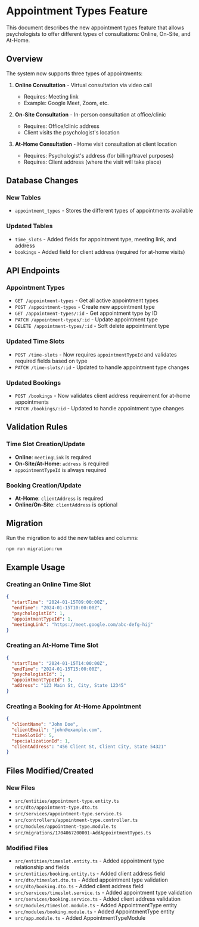 # Appointment Types Feature

This document describes the new appointment types feature that allows psychologists to offer different types of consultations: Online, On-Site, and At-Home.

## Overview

The system now supports three types of appointments:

1. **Online Consultation** - Virtual consultation via video call
   - Requires: Meeting link
   - Example: Google Meet, Zoom, etc.

2. **On-Site Consultation** - In-person consultation at office/clinic
   - Requires: Office/clinic address
   - Client visits the psychologist's location

3. **At-Home Consultation** - Home visit consultation at client location
   - Requires: Psychologist's address (for billing/travel purposes)
   - Requires: Client address (where the visit will take place)

## Database Changes

### New Tables
- `appointment_types` - Stores the different types of appointments available

### Updated Tables
- `time_slots` - Added fields for appointment type, meeting link, and address
- `bookings` - Added field for client address (required for at-home visits)

## API Endpoints

### Appointment Types
- `GET /appointment-types` - Get all active appointment types
- `POST /appointment-types` - Create new appointment type
- `GET /appointment-types/:id` - Get appointment type by ID
- `PATCH /appointment-types/:id` - Update appointment type
- `DELETE /appointment-types/:id` - Soft delete appointment type

### Updated Time Slots
- `POST /time-slots` - Now requires `appointmentTypeId` and validates required fields based on type
- `PATCH /time-slots/:id` - Updated to handle appointment type changes

### Updated Bookings
- `POST /bookings` - Now validates client address requirement for at-home appointments
- `PATCH /bookings/:id` - Updated to handle appointment type changes

## Validation Rules

### Time Slot Creation/Update
- **Online**: `meetingLink` is required
- **On-Site/At-Home**: `address` is required
- `appointmentTypeId` is always required

### Booking Creation/Update
- **At-Home**: `clientAddress` is required
- **Online/On-Site**: `clientAddress` is optional

## Migration

Run the migration to add the new tables and columns:

```bash
npm run migration:run
```

## Example Usage

### Creating an Online Time Slot
```json
{
  "startTime": "2024-01-15T09:00:00Z",
  "endTime": "2024-01-15T10:00:00Z",
  "psychologistId": 1,
  "appointmentTypeId": 1,
  "meetingLink": "https://meet.google.com/abc-defg-hij"
}
```

### Creating an At-Home Time Slot
```json
{
  "startTime": "2024-01-15T14:00:00Z",
  "endTime": "2024-01-15T15:00:00Z",
  "psychologistId": 1,
  "appointmentTypeId": 3,
  "address": "123 Main St, City, State 12345"
}
```

### Creating a Booking for At-Home Appointment
```json
{
  "clientName": "John Doe",
  "clientEmail": "john@example.com",
  "timeSlotId": 5,
  "specializationId": 1,
  "clientAddress": "456 Client St, Client City, State 54321"
}
```

## Files Modified/Created

### New Files
- `src/entities/appointment-type.entity.ts`
- `src/dto/appointment-type.dto.ts`
- `src/services/appointment-type.service.ts`
- `src/controllers/appointment-type.controller.ts`
- `src/modules/appointment-type.module.ts`
- `src/migrations/1704067200001-AddAppointmentTypes.ts`

### Modified Files
- `src/entities/timeslot.entity.ts` - Added appointment type relationship and fields
- `src/entities/booking.entity.ts` - Added client address field
- `src/dto/timeslot.dto.ts` - Added appointment type validation
- `src/dto/booking.dto.ts` - Added client address field
- `src/services/timeslot.service.ts` - Added appointment type validation
- `src/services/booking.service.ts` - Added client address validation
- `src/modules/timeslot.module.ts` - Added AppointmentType entity
- `src/modules/booking.module.ts` - Added AppointmentType entity
- `src/app.module.ts` - Added AppointmentTypeModule
